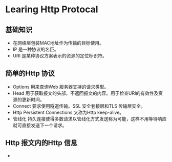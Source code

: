 # Learing Http Protocal

## 基础知识
   * 在网络层包装MAC地址作为传输的目标使用。
   * IP 是一种协议的名臣。
   * URI 是某种协议方案表示的资源的定位标识符。
   
## 简单的Http 协议
   * Options 用来查询Web 服务器支持的请求类型。
   * Head 用于获取报文的头部，不返回报文的内容。用于检查URI的有效性及资源的更新时间。
   * Connect 要求使用隧道传输。SSL 安全套接层和TLS 传输层安全。
   * Http Persistent Connections 又称为Http keep-alive。
   * 管线化 持久连接使得多数请求以管线化方式发送称为可能，这样不用等待响应就可直接发送下一个请求。
   
## Http 报文内的Http 信息
   * 
